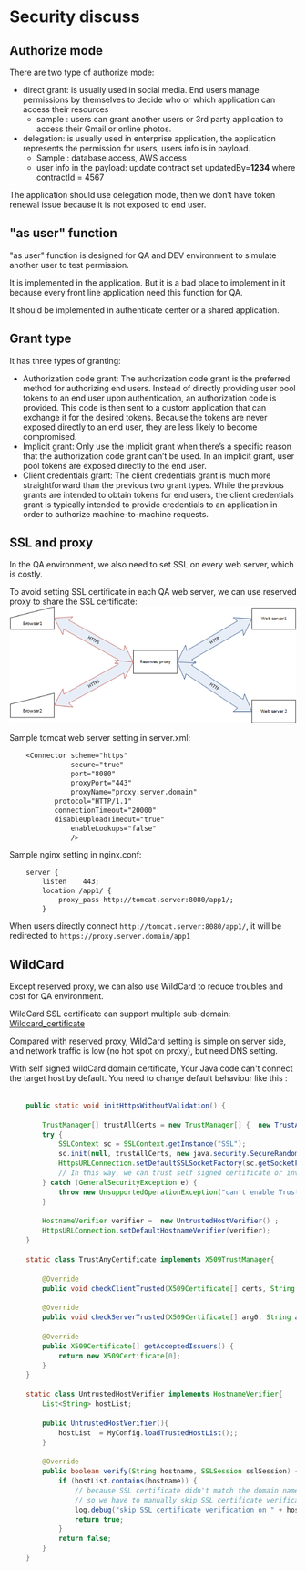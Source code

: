 # Security discuss

## Authorize mode
There are two type of authorize mode:

+ direct grant: is usually used in social media. End users manage permissions by themselves to decide who or which application can access their resources 
    + sample : users can grant another users or 3rd party application to access their Gmail or online photos.
+ delegation: is usually used in enterprise application, the application represents the permission for users, users info is in payload.
    + Sample : database access, AWS access
	+ user info in the payload: update contract set updatedBy=**1234** where contractId = 4567

The application  should use delegation mode, then we don’t have token renewal issue because it is not exposed to end user. 

## "as user" function 

"as user" function is designed for QA and DEV environment to simulate another user to test permission.

It is implemented in the application. But it is a bad place to implement in it because every front line application need this function for QA.

It should be implemented in authenticate center or a shared application.

	
## Grant type
It has three types of granting:
+ Authorization code grant: The authorization code grant is the preferred method for authorizing end users. 
    Instead of directly providing user pool tokens to an end user upon authentication, an authorization code is provided. 
	This code is then sent to a custom application that can exchange it for the desired tokens. Because the tokens are never exposed directly to an end user, they are less likely to become compromised.
+ Implicit grant: Only use the implicit grant when there’s a specific reason that the authorization code grant can’t be used.
    In an implicit grant, user pool tokens are exposed directly to the end user.
+ Client credentials grant: The client credentials grant is much more straightforward than the previous two grant types. 
    While the previous grants are intended to obtain tokens for end users, 
	the client credentials grant is typically intended to provide credentials to an application in order to authorize machine-to-machine requests.

## SSL and proxy
In the QA environment, we also need to set SSL on every web server, which is costly.

To avoid setting SSL certificate in each QA web server, we can use reserved proxy to share the SSL certificate:
<img src="reversed_proxy.png">

Sample tomcat web server setting in server.xml: 
```
	<Connector scheme="https"
               secure="true"
               port="8080"
               proxyPort="443"
               proxyName="proxy.server.domain"
	       protocol="HTTP/1.1"
	       connectionTimeout="20000"
	       disableUploadTimeout="true"
               enableLookups="false"               
               />
```	
Sample nginx setting in nginx.conf:
```
    server {
        listen    443;
        location /app1/ {
            proxy_pass http://tomcat.server:8080/app1/;
        }
```
When users directly connect `http://tomcat.server:8080/app1/`, it will be redirected to `https://proxy.server.domain/app1`

## WildCard

Except reserved proxy, we can also use WildCard to reduce troubles and cost for QA environment.

WildCard SSL certificate can support multiple sub-domain: 
    [Wildcard_certificate](https://en.wikipedia.org/wiki/Wildcard_certificate) 
  
Compared with reserved proxy, WildCard setting is simple on server side, and network traffic is low (no hot spot on proxy), but need DNS setting.  

With self signed wildCard domain certificate, Your Java code can't connect the target host by default. You need to change default behaviour like this : 
```java

    public static void initHttpsWithoutValidation() {

        TrustManager[] trustAllCerts = new TrustManager[] {  new TrustAnyCertificate() };  
        try {
            SSLContext sc = SSLContext.getInstance("SSL"); 
            sc.init(null, trustAllCerts, new java.security.SecureRandom()); 
            HttpsURLConnection.setDefaultSSLSocketFactory(sc.getSocketFactory());
            // In this way, we can trust self signed certificate or invalid WildCard certificate            
        } catch (GeneralSecurityException e) {
            throw new UnsupportedOperationException("can't enable TrustManager", e);
        }
        
        HostnameVerifier verifier =  new UntrustedHostVerifier() ;
        HttpsURLConnection.setDefaultHostnameVerifier(verifier);
    }

    static class TrustAnyCertificate implements X509TrustManager{

        @Override
        public void checkClientTrusted(X509Certificate[] certs, String authType) {} 

        @Override
        public void checkServerTrusted(X509Certificate[] arg0, String arg1) throws CertificateException {}

        @Override
        public X509Certificate[] getAcceptedIssuers() {
            return new X509Certificate[0];
        }
    }    

    static class UntrustedHostVerifier implements HostnameVerifier{
        List<String> hostList; 
        
        public UntrustedHostVerifier(){            
            hostList  = MyConfig.loadTrustedHostList();;
        }

        @Override
        public boolean verify(String hostname, SSLSession sslSession) {             
            if (hostList.contains(hostname)) {
                // because SSL certificate didn't match the domain name,
                // so we have to manually skip SSL certificate verification
                log.debug("skip SSL certificate verification on " + hostname);
                return true;
            }
            return false;
        }
    }

```


